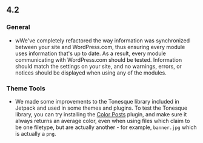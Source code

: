 ## 4.2

### General

- wWe've completely refactored the way information was synchronized between your site and WordPress.com, thus ensuring every module uses information that's up to date. As a result, every module communicating with WordPress.com should be tested. Information should match the settings on your site, and no warnings, errors, or notices should be displayed when using any of the modules.

### Theme Tools

- We made some improvements to the Tonesque library included in Jetpack and used in some themes and plugins. To test the Tonesque library, you can try installing the [Color Posts](https://wordpress.org/plugins/color-posts/) plugin, and make sure it always returns an average color, even when using files which claim to be one filetype, but are actually another - for example, `banner.jpg` which is actually a `png`.
